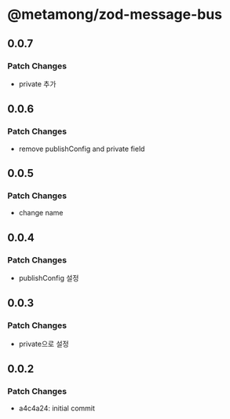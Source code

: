 # @metamong/zod-message-bus

## 0.0.7

### Patch Changes

- private 추가

## 0.0.6

### Patch Changes

- remove publishConfig and private field

## 0.0.5

### Patch Changes

- change name

## 0.0.4

### Patch Changes

- publishConfig 설정

## 0.0.3

### Patch Changes

- private으로 설정

## 0.0.2

### Patch Changes

- a4c4a24: initial commit
